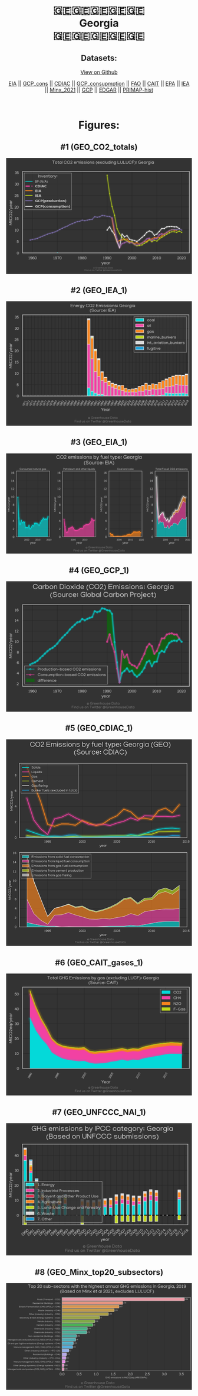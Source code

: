 
<center>
<h1 align="center">
🇬🇪🇬🇪🇬🇪🇬🇪🇬🇪
<br>
Georgia
<br>
🇬🇪🇬🇪🇬🇪🇬🇪🇬🇪
</h1>
<h2>Datasets:</h2>
<p><a href="https://github.com/dquintani/GreenhouseData/tree/master/country_data/GEO_Georgia/data">View on Github</a>
<br></p><p><a href="data/GEO_EIA.csv">EIA</a> || <a href="data/GEO_GCP_cons.csv">GCP_cons</a> || <a href="data/GEO_CDIAC.csv">CDIAC</a> || <a href="data/GEO_GCP_consupmption.csv">GCP_consupmption</a> || <a href="data/GEO_FAO.csv">FAO</a> || <a href="data/GEO_CAIT.csv">CAIT</a> || <a href="data/GEO_EPA.csv">EPA</a> || <a href="data/GEO_IEA.csv">IEA</a> || <a href="data/GEO_Minx_2021.csv">Minx_2021</a> || <a href="data/GEO_GCP.csv">GCP</a> || <a href="data/GEO_EDGAR.csv">EDGAR</a> || <a href="data/GEO_PRIMAP-hist.csv">PRIMAP-hist</a></p><p><br></p>
<h1>Figures:</h1><h2>#1 (GEO_CO2_totals)</h2>
<p><img alt="" src="figures/GEO_CO2_totals.png" /></p><h2>#2 (GEO_IEA_1)</h2>
<p><img alt="" src="figures/GEO_IEA_1.png" /></p><h2>#3 (GEO_EIA_1)</h2>
<p><img alt="" src="figures/GEO_EIA_1.png" /></p><h2>#4 (GEO_GCP_1)</h2>
<p><img alt="" src="figures/GEO_GCP_1.png" /></p><h2>#5 (GEO_CDIAC_1)</h2>
<p><img alt="" src="figures/GEO_CDIAC_1.png" /></p><h2>#6 (GEO_CAIT_gases_1)</h2>
<p><img alt="" src="figures/GEO_CAIT_gases_1.png" /></p><h2>#7 (GEO_UNFCCC_NAI_1)</h2>
<p><img alt="" src="figures/GEO_UNFCCC_NAI_1.png" /></p><h2>#8 (GEO_Minx_top20_subsectors)</h2>
<p><img alt="" src="figures/GEO_Minx_top20_subsectors.png" /></p>